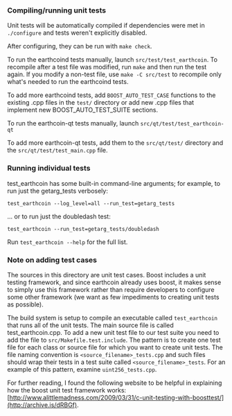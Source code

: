 ### Compiling/running unit tests

Unit tests will be automatically compiled if dependencies were met in `./configure`
and tests weren't explicitly disabled.

After configuring, they can be run with `make check`.

To run the earthcoind tests manually, launch `src/test/test_earthcoin`. To recompile
after a test file was modified, run `make` and then run the test again. If you
modify a non-test file, use `make -C src/test` to recompile only what's needed
to run the earthcoind tests.

To add more earthcoind tests, add `BOOST_AUTO_TEST_CASE` functions to the existing
.cpp files in the `test/` directory or add new .cpp files that
implement new BOOST_AUTO_TEST_SUITE sections.

To run the earthcoin-qt tests manually, launch `src/qt/test/test_earthcoin-qt`

To add more earthcoin-qt tests, add them to the `src/qt/test/` directory and
the `src/qt/test/test_main.cpp` file.

### Running individual tests

test_earthcoin has some built-in command-line arguments; for
example, to run just the getarg_tests verbosely:

    test_earthcoin --log_level=all --run_test=getarg_tests

... or to run just the doubledash test:

    test_earthcoin --run_test=getarg_tests/doubledash

Run `test_earthcoin --help` for the full list.

### Note on adding test cases

The sources in this directory are unit test cases.  Boost includes a
unit testing framework, and since earthcoin already uses boost, it makes
sense to simply use this framework rather than require developers to
configure some other framework (we want as few impediments to creating
unit tests as possible).

The build system is setup to compile an executable called `test_earthcoin`
that runs all of the unit tests.  The main source file is called
test_earthcoin.cpp. To add a new unit test file to our test suite you need
to add the file to `src/Makefile.test.include`. The pattern is to create
one test file for each class or source file for which you want to create
unit tests.  The file naming convention is `<source_filename>_tests.cpp`
and such files should wrap their tests in a test suite
called `<source_filename>_tests`. For an example of this pattern,
examine `uint256_tests.cpp`.

For further reading, I found the following website to be helpful in
explaining how the boost unit test framework works:
[http://www.alittlemadness.com/2009/03/31/c-unit-testing-with-boosttest/](http://archive.is/dRBGf).
